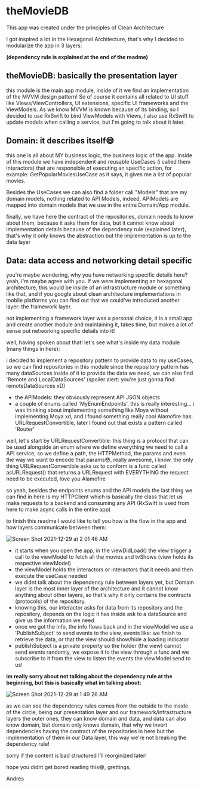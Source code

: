 # theMovieDB

This app was created under the principles of Clean Architecture

I got inspired a lot in the Hexagonal Architecture, that's why I decided to modularize the app in 3 layers:

**(dependency rule is explained at the end of the readme)**

## theMovieDB: basically the presentation layer
this module is the main app module, inside of it we find an implementation of the MVVM design pattern! So of course it contains all related to UI stuff like Views/ViewControllers, UI extensions, specific UI frameworks and the ViewModels.
As we know MVVM is known because of its binding, so I decided to use RxSwift to bind ViewModels with Views, I also use RxSwift to update models when calling a service, but I'm going to talk about it later.

## Domain: it describes itself😅
this one is all about MY business logic, the business logic of the app. Inside of this module we have independent and reusable UseCases (i called them interactors) that are responsible of executing an specific action, for example: GetPopularMoviesUseCase as it says, it gives me a list of popular movies.

Besides the UseCases we can also find a folder call "Models" that are my domain models, nothing related to API Models, indeed, APIModels are mapped into domain models that we use in the entire Domain/App module.

finally, we have here the contract of the repositories, domain needs to know about them, because it asks them for data, but it cannot know about implementation details because of the dependency rule (explained later), that's why it only knows the abstraction but the implementation is up to the data layer

## Data: data access and networking detail specific
you're maybe wondering, why you have networking specific details here?
yeah, i'm maybe agree with you. If we were implementing an hexagonal architecture, this would be inside of an infrastructure module or something like that, and if you google about clean architecture implementations in mobile platforms you can find out that we could've introduced another layer: the framework layer.

not implementing a framework layer was a personal choice, it is a small app and create another module and maintaining it, takes time, but makes a lot of sense put networking specific details into it!

well, having spoken about that! let's see what's inside my data module (many things in here):

i decided to implement a repository pattern to provide data to my useCases, so we can find repositories in this module
since the repository pattern has many dataSources inside of it to provide the data we need, we can also find 'Remote and LocalDataSources' (spoiler alert: you're just gonna find remoteDataSources xD)

* the APIModels: they obviously represent API JSON objects
* a couple of enums called 'MyEnumEndpoints'. this is really interesting... i was thinking about implementing something like Moya without implementing Moya xd, and I found something really cool Alamofire has: URLRequestConvertible, later I found out that exists a pattern called 'Router'

well, let's start by URLRequestConvertible: this thing is a protocol that can be used alongside an enum where we define everything we need to call a API service, so we define a path, the HTTPMethod, the params and even the way we want to encode that params😳, really awesome, i know. the only thing URLRequestConvertible asks us to conform is a func called: asURLRequest() that returns a URLRequest with EVERYTHING the request need to be executed, love you Alamofire

so yeah, besides the endpoints enums and the API models the last thing we can find in here is my HTTPClient which is basically the class that let us make requests to a backend and consuming any API (RxSwift is used from here to make async calls in the entire app)

to finish this readme I would like to tell you how is the flow in the app and how layers communicate between them:

![Screen Shot 2021-12-29 at 2 01 46 AM](https://user-images.githubusercontent.com/37129888/147635788-ae2467c5-5995-4715-8608-8140259ef4ff.png)


* it starts when you open the app, in the viewDidLoad() the view trigger a call to the viewModel to fetch all the movies and tvShows (view holds its respective viewModel)
* the viewModel holds the interactors or interactors that it needs and then execute the useCase needed
* we didnt talk about the dependency rule between layers yet, but Domain layer is the most inner layer of the architecture and it cannot know anything about other layers, so that's why it only contains the contracts (protocols) of the repository. 
* knowing this, our interactor asks for data from its repository and the repository, depends on the logic it has inside ask to a dataSource and give us the information we need
* once we got the info, the info flows back and in the viewModel we use a 'PublishSubject' to send events to the view, events like: we finish to retrieve the data, or that the view should show/hide a loading indicator
* publishSubject is a private property so the holder (the view) cannot send events randomly, we expose it to the view through a func and we subscribe to it from the view to listen the events the viewModel send to us!

**im really sorry about not talking about the dependency rule at the beginning, but this is basically what im talking about:**

![Screen Shot 2021-12-29 at 1 49 26 AM](https://user-images.githubusercontent.com/37129888/147634978-60999583-8f16-4ae2-b51a-766eca1770cc.png)

as we can see the dependency rules comes from the outside to the inside of the circle, being our presentation layer and our framework/infrastructure layers the outer ones, they can know domain and data, and data can also know domain, but domain only knows domain, that why we invert dependencies having the contract of the repositories in here but the implementation of them in our Data layer, this way we're not breaking the dependency rule!

sorry if the content is bad structured I'll reorginized later!

hope you didnt get bored reading this😅, grettings,

Andrés




